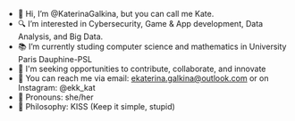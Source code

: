 - 👋 Hi, I’m @KaterinaGalkina, but you can call me Kate.
- 🔍 I’m interested in Cybersecurity, Game & App development, Data Analysis, and Big Data.
- 📚 I’m currently studing computer science and mathematics in University Paris Dauphine-PSL 
- 💞️ I'm seeking opportunities to contribute, collaborate, and innovate
- 📧 You can reach me via email: ekaterina.galkina@outlook.com or on Instagram: @ekk_kat 
- 🌸 Pronouns: she/her
- 🌟 Philosophy: KISS (Keep it simple, stupid)
